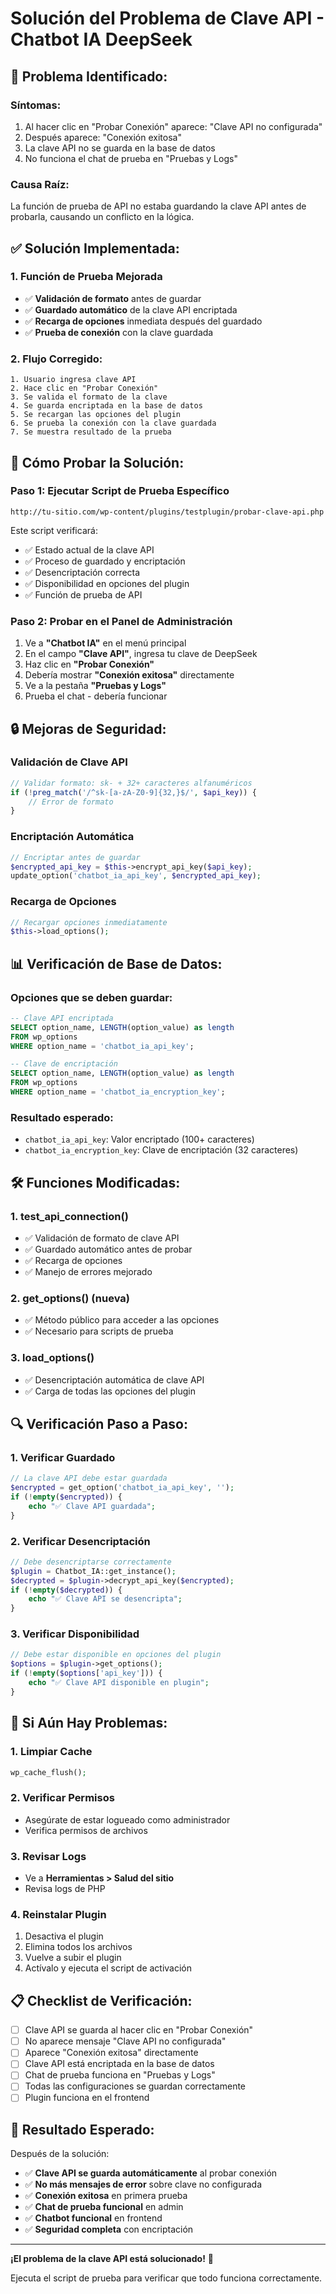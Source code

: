 # Solución del Problema de Clave API - Chatbot IA DeepSeek

## 🔧 **Problema Identificado:**

### **Síntomas:**
1. Al hacer clic en "Probar Conexión" aparece: "Clave API no configurada"
2. Después aparece: "Conexión exitosa"
3. La clave API no se guarda en la base de datos
4. No funciona el chat de prueba en "Pruebas y Logs"

### **Causa Raíz:**
La función de prueba de API no estaba guardando la clave API antes de probarla, causando un conflicto en la lógica.

## ✅ **Solución Implementada:**

### **1. Función de Prueba Mejorada**
- ✅ **Validación de formato** antes de guardar
- ✅ **Guardado automático** de la clave API encriptada
- ✅ **Recarga de opciones** inmediata después del guardado
- ✅ **Prueba de conexión** con la clave guardada

### **2. Flujo Corregido:**
```
1. Usuario ingresa clave API
2. Hace clic en "Probar Conexión"
3. Se valida el formato de la clave
4. Se guarda encriptada en la base de datos
5. Se recargan las opciones del plugin
6. Se prueba la conexión con la clave guardada
7. Se muestra resultado de la prueba
```

## 🚀 **Cómo Probar la Solución:**

### **Paso 1: Ejecutar Script de Prueba Específico**
```
http://tu-sitio.com/wp-content/plugins/testplugin/probar-clave-api.php
```

Este script verificará:
- ✅ Estado actual de la clave API
- ✅ Proceso de guardado y encriptación
- ✅ Desencriptación correcta
- ✅ Disponibilidad en opciones del plugin
- ✅ Función de prueba de API

### **Paso 2: Probar en el Panel de Administración**
1. Ve a **"Chatbot IA"** en el menú principal
2. En el campo **"Clave API"**, ingresa tu clave de DeepSeek
3. Haz clic en **"Probar Conexión"**
4. Debería mostrar **"Conexión exitosa"** directamente
5. Ve a la pestaña **"Pruebas y Logs"**
6. Prueba el chat - debería funcionar

## 🔒 **Mejoras de Seguridad:**

### **Validación de Clave API**
```php
// Validar formato: sk- + 32+ caracteres alfanuméricos
if (!preg_match('/^sk-[a-zA-Z0-9]{32,}$/', $api_key)) {
    // Error de formato
}
```

### **Encriptación Automática**
```php
// Encriptar antes de guardar
$encrypted_api_key = $this->encrypt_api_key($api_key);
update_option('chatbot_ia_api_key', $encrypted_api_key);
```

### **Recarga de Opciones**
```php
// Recargar opciones inmediatamente
$this->load_options();
```

## 📊 **Verificación de Base de Datos:**

### **Opciones que se deben guardar:**
```sql
-- Clave API encriptada
SELECT option_name, LENGTH(option_value) as length 
FROM wp_options 
WHERE option_name = 'chatbot_ia_api_key';

-- Clave de encriptación
SELECT option_name, LENGTH(option_value) as length 
FROM wp_options 
WHERE option_name = 'chatbot_ia_encryption_key';
```

### **Resultado esperado:**
- `chatbot_ia_api_key`: Valor encriptado (100+ caracteres)
- `chatbot_ia_encryption_key`: Clave de encriptación (32 caracteres)

## 🛠️ **Funciones Modificadas:**

### **1. test_api_connection()**
- ✅ Validación de formato de clave API
- ✅ Guardado automático antes de probar
- ✅ Recarga de opciones
- ✅ Manejo de errores mejorado

### **2. get_options() (nueva)**
- ✅ Método público para acceder a las opciones
- ✅ Necesario para scripts de prueba

### **3. load_options()**
- ✅ Desencriptación automática de clave API
- ✅ Carga de todas las opciones del plugin

## 🔍 **Verificación Paso a Paso:**

### **1. Verificar Guardado**
```php
// La clave API debe estar guardada
$encrypted = get_option('chatbot_ia_api_key', '');
if (!empty($encrypted)) {
    echo "✅ Clave API guardada";
}
```

### **2. Verificar Desencriptación**
```php
// Debe desencriptarse correctamente
$plugin = Chatbot_IA::get_instance();
$decrypted = $plugin->decrypt_api_key($encrypted);
if (!empty($decrypted)) {
    echo "✅ Clave API se desencripta";
}
```

### **3. Verificar Disponibilidad**
```php
// Debe estar disponible en opciones del plugin
$options = $plugin->get_options();
if (!empty($options['api_key'])) {
    echo "✅ Clave API disponible en plugin";
}
```

## 🚨 **Si Aún Hay Problemas:**

### **1. Limpiar Cache**
```php
wp_cache_flush();
```

### **2. Verificar Permisos**
- Asegúrate de estar logueado como administrador
- Verifica permisos de archivos

### **3. Revisar Logs**
- Ve a **Herramientas > Salud del sitio**
- Revisa logs de PHP

### **4. Reinstalar Plugin**
1. Desactiva el plugin
2. Elimina todos los archivos
3. Vuelve a subir el plugin
4. Actívalo y ejecuta el script de activación

## 📋 **Checklist de Verificación:**

- [ ] Clave API se guarda al hacer clic en "Probar Conexión"
- [ ] No aparece mensaje "Clave API no configurada"
- [ ] Aparece "Conexión exitosa" directamente
- [ ] Clave API está encriptada en la base de datos
- [ ] Chat de prueba funciona en "Pruebas y Logs"
- [ ] Todas las configuraciones se guardan correctamente
- [ ] Plugin funciona en el frontend

## 🎯 **Resultado Esperado:**

Después de la solución:
- ✅ **Clave API se guarda automáticamente** al probar conexión
- ✅ **No más mensajes de error** sobre clave no configurada
- ✅ **Conexión exitosa** en primera prueba
- ✅ **Chat de prueba funcional** en admin
- ✅ **Chatbot funcional** en frontend
- ✅ **Seguridad completa** con encriptación

---

**¡El problema de la clave API está solucionado!** 🎉

Ejecuta el script de prueba para verificar que todo funciona correctamente.
